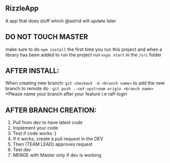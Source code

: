 ## RizzleApp
A app that does stuff which @astrid will update later

## DO NOT TOUCH MASTER
make sure to do ``npm install`` the first time you run this project and when a library has been added
to run the project run ``expo start`` in the ``/src`` folder 

## AFTER INSTALL:
When creating new branch: ``git checkout -b <branch name>``
to add the new branch to remote do : ``git push --set-upstream origin <branch name>``
*Please name your branch after your feature i.e ralf-login

## AFTER BRANCH CREATION: 
1. Pull from dev to have latest code <br/>
2. Implement your code<br/>
3. Test if code works :)<br/>
4. If it works, create a pull request in the DEV<br/>
5. Then (TEAM LEAD) approves request <br/>
6. Test dev<br/>
7. MERGE with Master only if dev is working<br/>




